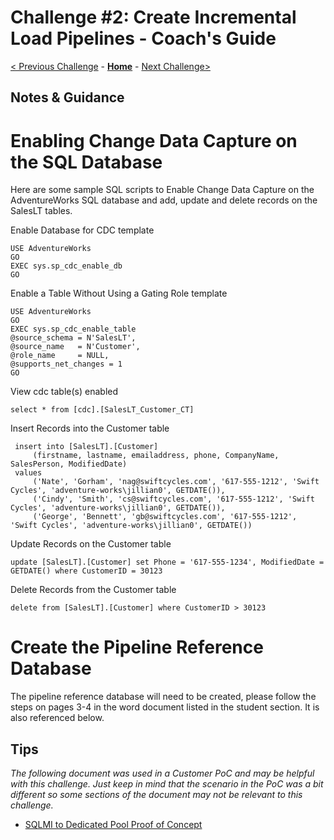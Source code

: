# Challenge #2: Create Incremental Load Pipelines - Coach's Guide

[< Previous Challenge](Solution-01.md) - **[Home](README.md)** - [Next Challenge>](Solution-03.md)

## Notes & Guidance

# Enabling Change Data Capture on the SQL Database

Here are some sample SQL scripts to Enable Change Data Capture on the AdventureWorks SQL database and add, update and delete records on the SalesLT tables.

Enable Database for CDC template

```
USE AdventureWorks  
GO  
EXEC sys.sp_cdc_enable_db  
GO
```

Enable a Table Without Using a Gating Role template
```
USE AdventureWorks 
GO  
EXEC sys.sp_cdc_enable_table  
@source_schema = N'SalesLT',  
@source_name   = N'Customer',  
@role_name     = NULL,  
@supports_net_changes = 1  
GO  
```

View cdc table(s) enabled
```
select * from [cdc].[SalesLT_Customer_CT]
```

Insert Records into the Customer table
```
 insert into [SalesLT].[Customer] 
     (firstname, lastname, emailaddress, phone, CompanyName, SalesPerson, ModifiedDate) 
 values 
     ('Nate', 'Gorham', 'nag@swiftcycles.com', '617-555-1212', 'Swift Cycles', 'adventure-works\jillian0', GETDATE()),
     ('Cindy', 'Smith', 'cs@swiftcycles.com', '617-555-1212', 'Swift Cycles', 'adventure-works\jillian0', GETDATE()),
     ('George', 'Bennett', 'gb@swiftcycles.com', '617-555-1212', 'Swift Cycles', 'adventure-works\jillian0', GETDATE())
```

Update Records on the Customer table
```
update [SalesLT].[Customer] set Phone = '617-555-1234', ModifiedDate = GETDATE() where CustomerID = 30123

```

Delete Records from the Customer table
```
delete from [SalesLT].[Customer] where CustomerID > 30123
```

# Create the Pipeline Reference Database

The pipeline reference database will need to be created, please follow the steps on pages 3-4 in the word document listed in the student section.  It is also referenced below.

## Tips

*The following document was used in a Customer PoC and may be helpful with this challenge.  Just keep in mind that the scenario in the PoC was a bit different so some sections of the document may not be relevant to this challenge.*

- [SQLMI to Dedicated Pool Proof of Concept](./Resources/SQLMItoDedicatedPoolProofofConcept.docx)